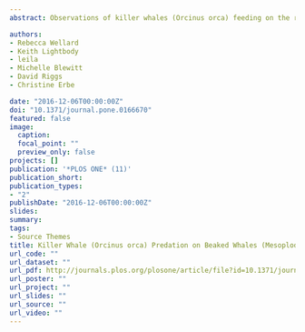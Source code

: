 ```yaml
---
abstract: Observations of killer whales (Orcinus orca) feeding on the remains of beaked whales have been previously documented; however, to date, there has been no published account of killer whales actively preying upon beaked whales. This article describes the first field obser-vations of killer whales interacting with, hunting and preying upon beaked whales (Mesoplo-don spp.) on four separate occasions during 2014, 2015 and 2016 in the Bremer Sub-Basin, off the south coast of Western Australia.

authors:
- Rebecca Wellard
- Keith Lightbody
- leila 
- Michelle Blewitt
- David Riggs
- Christine Erbe

date: "2016-12-06T00:00:00Z"
doi: "10.1371/journal.pone.0166670"
featured: false
image:
  caption: 
  focal_point: ""
  preview_only: false
projects: []
publication: '*PLOS ONE* (11)'
publication_short: 
publication_types:
- "2"
publishDate: "2016-12-06T00:00:00Z"
slides: 
summary: 
tags:
- Source Themes
title: Killer Whale (Orcinus orca) Predation on Beaked Whales (Mesoplodon spp.) in the Bremer Sub-Basin, Western Australia
url_code: ""
url_dataset: ""
url_pdf: http://journals.plos.org/plosone/article/file?id=10.1371/journal.pone.0166670&type=printable
url_poster: ""
url_project: ""
url_slides: ""
url_source: ""
url_video: ""
---
```

